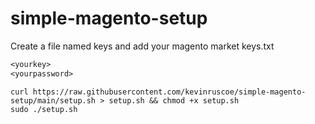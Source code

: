 # simple-magento-setup

Create a file named keys and add your magento market keys.txt

```keys.txt
<yourkey>
<yourpassword>
```

```
curl https://raw.githubusercontent.com/kevinruscoe/simple-magento-setup/main/setup.sh > setup.sh && chmod +x setup.sh
sudo ./setup.sh
```
